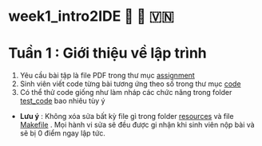 # week1_intro2IDE 🌟 🤖 🇻🇳

# Tuần 1 : Giới thiệu về lập trình

1. Yêu cầu bài tập là file PDF trong thư mục [assignment](week1_intro2IDE/assignment)
2. Sinh viên viết code từng bài tương ứng theo số trong thư mục [code](week1_intro2IDE/code)
3. Có thể thử code giống như làm nháp các chức năng trong folder [test_code](code/test_code) bao nhiêu tùy ý

* **Lưu ý** : Không xóa sửa bất kỳ file gì trong folder [resources](week1_intro2IDE/resources) và file [Makefile](Makefile) . Mọi hành vi sửa sẽ đều được gi nhận khi sinh viên nộp bài và sẽ bị 0 điểm ngay lập tức.
